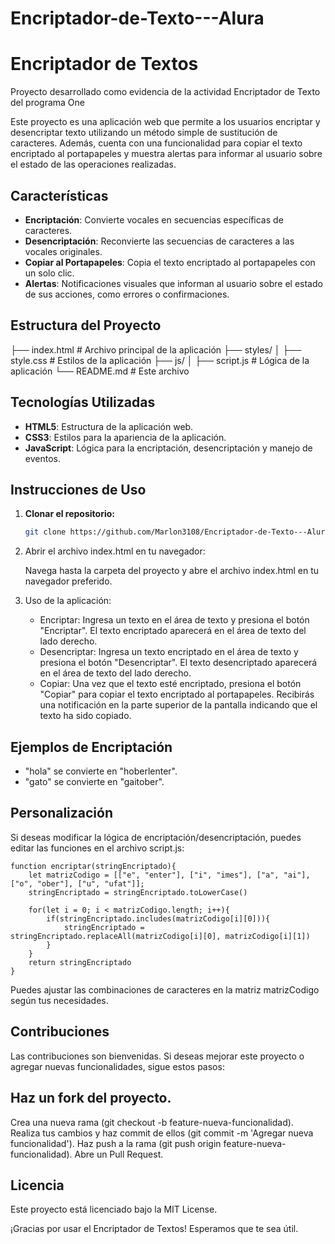 # Encriptador-de-Texto---Alura

# Encriptador de Textos
Proyecto desarrollado como evidencia de la actividad Encriptador de Texto del programa One

Este proyecto es una aplicación web que permite a los usuarios encriptar y desencriptar texto utilizando un método simple de sustitución de caracteres. Además, cuenta con una funcionalidad para copiar el texto encriptado al portapapeles y muestra alertas para informar al usuario sobre el estado de las operaciones realizadas.

## Características

- **Encriptación**: Convierte vocales en secuencias específicas de caracteres.
- **Desencriptación**: Reconvierte las secuencias de caracteres a las vocales originales.
- **Copiar al Portapapeles**: Copia el texto encriptado al portapapeles con un solo clic.
- **Alertas**: Notificaciones visuales que informan al usuario sobre el estado de sus acciones, como errores o confirmaciones.

## Estructura del Proyecto

├── index.html # Archivo principal de la aplicación ├── styles/ │ ├── style.css # Estilos de la aplicación ├── js/ │ ├── script.js # Lógica de la aplicación └── README.md # Este archivo

## Tecnologías Utilizadas

- **HTML5**: Estructura de la aplicación web.
- **CSS3**: Estilos para la apariencia de la aplicación.
- **JavaScript**: Lógica para la encriptación, desencriptación y manejo de eventos.

## Instrucciones de Uso

1. **Clonar el repositorio:**

   ```bash
   git clone https://github.com/Marlon3108/Encriptador-de-Texto---Alura.git

2. Abrir el archivo index.html en tu navegador:

   Navega hasta la carpeta del proyecto y abre el archivo index.html en tu navegador preferido.

3. Uso de la aplicación:

   * Encriptar: Ingresa un texto en el área de texto y presiona el botón "Encriptar". El texto encriptado aparecerá en el área de texto del       lado derecho.
   * Desencriptar: Ingresa un texto encriptado en el área de texto y presiona el botón "Desencriptar". El texto desencriptado aparecerá en        el área de texto del lado derecho.
   * Copiar: Una vez que el texto esté encriptado, presiona el botón "Copiar" para copiar el texto encriptado al portapapeles. Recibirás          una notificación en la parte superior de la pantalla indicando que el texto ha sido copiado.
     
## Ejemplos de Encriptación

* "hola" se convierte en "hoberlenter".
* "gato" se convierte en "gaitober".

## Personalización

Si deseas modificar la lógica de encriptación/desencriptación, puedes editar las funciones en el archivo script.js:

```
function encriptar(stringEncriptado){
    let matrizCodigo = [["e", "enter"], ["i", "imes"], ["a", "ai"], ["o", "ober"], ["u", "ufat"]];
    stringEncriptado = stringEncriptado.toLowerCase()

    for(let i = 0; i < matrizCodigo.length; i++){
        if(stringEncriptado.includes(matrizCodigo[i][0])){
            stringEncriptado = stringEncriptado.replaceAll(matrizCodigo[i][0], matrizCodigo[i][1])
        }
    }
    return stringEncriptado
}
```
Puedes ajustar las combinaciones de caracteres en la matriz matrizCodigo según tus necesidades.

## Contribuciones
Las contribuciones son bienvenidas. Si deseas mejorar este proyecto o agregar nuevas funcionalidades, sigue estos pasos:

## Haz un fork del proyecto.
Crea una nueva rama (git checkout -b feature-nueva-funcionalidad).
Realiza tus cambios y haz commit de ellos (git commit -m 'Agregar nueva funcionalidad').
Haz push a la rama (git push origin feature-nueva-funcionalidad).
Abre un Pull Request.

## Licencia
Este proyecto está licenciado bajo la MIT License.

¡Gracias por usar el Encriptador de Textos! Esperamos que te sea útil.
